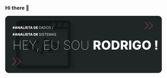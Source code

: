 ### Hi there 👋

<img src="https://github.com/BIT-UP/BIT-UP/blob/386b82d1b96014696ba3ec5b4922d11f831f639f/bitup-workflows/one.svg" alt="ONE image">
<!--
**BIT-UP/BIT-UP** is a ✨ _special_ ✨ repository because its `README.md` (this file) appears on your GitHub profile.

Here are some ideas to get you started:

- 🔭 I’m currently working on ...
- 🌱 I’m currently learning ...
- 👯 I’m looking to collaborate on ...
- 🤔 I’m looking for help with ...
- 💬 Ask me about ...
- 📫 How to reach me: ...
- 😄 Pronouns: ...
- ⚡ Fun fact: ...
-->

